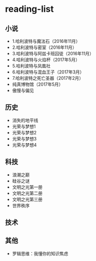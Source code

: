 # reading-list

## 小说

* 1.哈利波特与魔法石（2016年11月）
* 2.哈利波特与密室（2016年11月）
* 3.哈利波特与阿兹卡班囚徒（2016年11月）
* 4.哈利波特与火焰杯（2017年5月）
* 5.哈利波特与凤凰社
* 6.哈利波特与混血王子（2017年3月）
* 7.哈利波特之死亡圣器（2017年2月）
* 纯真博物馆（2017年5月）
* 傲慢与偏见

## 历史

* 消失的地平线
* 光荣与梦想1
* 光荣与梦想2
* 光荣与梦想3
* 光荣与梦想4

## 科技

* 浪潮之巅
* 硅谷之谜
* 文明之光第一册
* 文明之光第二册
* 文明之光第三册
* 世界秩序



## 技术

## 其他

* 罗辑思维：我懂你的知识焦虑
